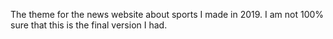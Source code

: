 The theme for the news website about sports I made in 2019. I am not 100% sure that this is the final version I had.